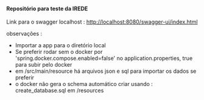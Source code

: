 #### Repositório para teste da IREDE

Link para o swagger localhost :		<http://localhost:8080/swagger-ui/index.html>

observações :

- Importar a app para o diretório local
- Se preferir rodar sem o docker por 'spring.docker.compose.enabled=false' no application.properties, true para subir pelo docker
- em /src/main/resource há arquivos json e sql para importar os dados se preferir
- o docker não gera o schema automático criar usando : create_database.sql em /resources

